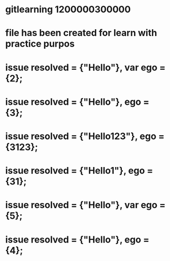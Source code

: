 # gitlearning 1200000300000

# file has been created for learn with practice purpos


# issue resolved = {"Hello"}, var ego = {2};

# issue resolved = {"Hello"}, ego = {3};


# issue resolved = {"Hello123"}, ego = {3123};
# issue resolved = {"Hello1"}, ego = {31};
# issue resolved = {"Hello"}, var ego = {5};

# issue resolved = {"Hello"}, ego = {4};
